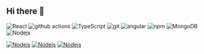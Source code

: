 ## Hi there 👋
<p>
  <img alt="React" src="https://img.shields.io/badge/-React-45b8d8?style=flat-square&logo=react&logoColor=white" />
  <img alt="github actions" src="https://img.shields.io/badge/-Github_Actions-2088FF?style=flat-square&logo=github-actions&logoColor=white" />
   <img alt="TypeScript" src="https://img.shields.io/badge/-TypeScript-007ACC?style=flat-square&logo=typescript&logoColor=white" />
   <img alt="git" src="https://img.shields.io/badge/-Git-F05032?style=flat-square&logo=git&logoColor=white" />
   <img alt="angular" src="https://img.shields.io/badge/-Angular-DD0031?style=flat-square&logo=angular&logoColor=white" />
  <img alt="npm" src="https://img.shields.io/badge/-NPM-CB3837?style=flat-square&logo=npm&logoColor=white" />
  <img alt="MongoDB" src="https://img.shields.io/badge/-MongoDB-13aa52?style=flat-square&logo=mongodb&logoColor=white" />
  <img alt="Nodejs" src="https://img.shields.io/badge/-Nodejs-43853d?style=flat-square&logo=Node.js&logoColor=white" />
</p>
 
<a href="https://github.com/ranjeetdakshvanshi/MERN-STACK"><img alt="Nodejs" src="https://github.com/user-attachments/assets/c03a8a2a-c52c-4d67-8005-02b678d5acef" /></a>
<a href="https://github.com/ranjeetdakshvanshi/FULL-STACK-JAVA"><img alt="Nodejs" src="https://github.com/user-attachments/assets/c1a6fbab-6d3a-4230-b14a-a7d9090f82f8" /></a>
<a href="https://github.com/ranjeetdakshvanshi/FULL-STACK-JAVA"><img alt="Nodejs" src="https://github.com/user-attachments/assets/a640c077-9fd1-4044-84e0-94c34ea067b1" /></a>


